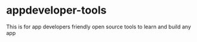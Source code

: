 # appdeveloper-tools
This is for app developers friendly open source tools to learn and build any app
